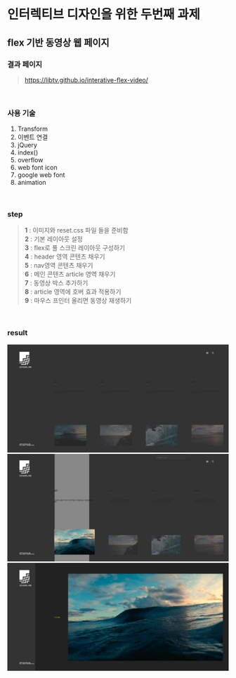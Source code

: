 # 인터렉티브 디자인을 위한 두번째 과제

## flex 기반 동영상 웹 페이지

### 결과 페이지

> https://libtv.github.io/interative-flex-video/
<br>

### 사용 기술

1. Transform
2. 이벤트 연결
3. jQuery
4. index()
5. overflow
6. web font icon
7. google web font
8. animation
<br>

### step

> **1** : 이미지와 reset.css 파일 들을 준비함
> <br> **2** : 기본 레이아웃 설정
> <br> **3** : flex로 풀 스크린 레이아웃 구성하기
> <br> **4** : header 영역 콘텐츠 채우기
> <br> **5** : nav영역 콘텐츠 채우기
> <br> **6** : 메인 콘텐츠 article 영역 채우기
> <br> **7** : 동영상 박스 추가하기
> <br> **8** : article 영역에 호버 효과 적용하기
> <br> **9** : 마우스 프인터 올리면 동영상 재생하기
<br>

### result

![alt](./img/result.png)
![alt](./img/result02.png)
![alt](./img/result03.png)

<br>

